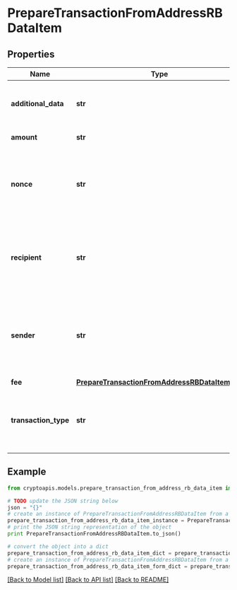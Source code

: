 # PrepareTransactionFromAddressRBDataItem


## Properties
Name | Type | Description | Notes
------------ | ------------- | ------------- | -------------
**additional_data** | **str** | Represents an optional note to add a free text in, explaining or providing additional detail on the transaction request. | [optional] 
**amount** | **str** | Representation of the transacted amount | 
**nonce** | **str** | Represents the sequential running number for an address, starting from 0 for the first transaction. E.g., if the nonce of a transaction is 10, it would be the 11th transaction sent from the sender&#39;s address. | [optional] 
**recipient** | **str** | The address which receives this transaction. In UTXO-based protocols like Bitcoin there could be several senders while in account-based protocols like Ethereum there is always only one recipient. | 
**sender** | **str** | Represents the address which sends this transaction. In UTXO-based protocols like Bitcoin there could be several senders while in account-based protocols like Ethereum there is always only one sender. | 
**fee** | [**PrepareTransactionFromAddressRBDataItemFee**](PrepareTransactionFromAddressRBDataItemFee.md) |  | 
**transaction_type** | **str** | Representation of the transaction type. For Ethereum-Classic and Binance Smart Chain there is no need to provide \&quot;transactionType\&quot; in the request. | [optional] [default to 'gas-fee-market-transaction']

## Example

```python
from cryptoapis.models.prepare_transaction_from_address_rb_data_item import PrepareTransactionFromAddressRBDataItem

# TODO update the JSON string below
json = "{}"
# create an instance of PrepareTransactionFromAddressRBDataItem from a JSON string
prepare_transaction_from_address_rb_data_item_instance = PrepareTransactionFromAddressRBDataItem.from_json(json)
# print the JSON string representation of the object
print PrepareTransactionFromAddressRBDataItem.to_json()

# convert the object into a dict
prepare_transaction_from_address_rb_data_item_dict = prepare_transaction_from_address_rb_data_item_instance.to_dict()
# create an instance of PrepareTransactionFromAddressRBDataItem from a dict
prepare_transaction_from_address_rb_data_item_form_dict = prepare_transaction_from_address_rb_data_item.from_dict(prepare_transaction_from_address_rb_data_item_dict)
```
[[Back to Model list]](../README.md#documentation-for-models) [[Back to API list]](../README.md#documentation-for-api-endpoints) [[Back to README]](../README.md)


